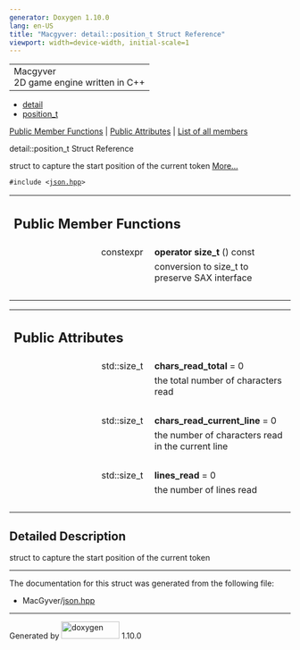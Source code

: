 ```yaml
---
generator: Doxygen 1.10.0
lang: en-US
title: "Macgyver: detail::position_t Struct Reference"
viewport: width=device-width, initial-scale=1
---
```


<div id="top">

<div id="titlearea">

<table data-cellspacing="0" data-cellpadding="0">
<colgroup>
<col style="width: 100%" />
</colgroup>
<tbody>
<tr id="projectrow" class="odd">
<td id="projectalign"><div id="projectname">
Macgyver
</div>
<div id="projectbrief">
2D game engine written in C++
</div></td>
</tr>
</tbody>
</table>

</div>

<div id="main-nav">

</div>

<div id="nav-path" class="navpath">

- <a href="namespacedetail.html" class="el">detail</a>
- <a href="structdetail_1_1position__t.html" class="el">position_t</a>

</div>

</div>

<div class="header">

<div class="summary">

[Public Member Functions](#pub-methods) \| [Public
Attributes](#pub-attribs) \| [List of all
members](structdetail_1_1position__t-members.html)

</div>

<div class="headertitle">

<div class="title">

detail::position_t Struct Reference

</div>

</div>

</div>

<div class="contents">

struct to capture the start position of the current token
[More...](#details)

`#include <`<a href="json_8hpp_source.html" class="el"><code>json.hpp</code></a>`>`

<table class="memberdecls">
<colgroup>
<col style="width: 50%" />
<col style="width: 50%" />
</colgroup>
<tbody>
<tr class="odd heading">
<td colspan="2"><h2 id="public-member-functions"
class="groupheader"><span id="pub-methods"></span> Public Member
Functions</h2></td>
</tr>
<tr id="r_a1299e15d15516235772d36e077ec9741"
class="even memitem:a1299e15d15516235772d36e077ec9741">
<td class="memItemLeft" style="text-align: right;"
data-valign="top"><span id="a1299e15d15516235772d36e077ec9741"></span>
constexpr </td>
<td class="memItemRight" data-valign="bottom"><strong>operator
size_t</strong> () const</td>
</tr>
<tr class="odd memdesc:a1299e15d15516235772d36e077ec9741">
<td class="mdescLeft"> </td>
<td class="mdescRight">conversion to size_t to preserve SAX
interface<br />
</td>
</tr>
<tr class="even separator:a1299e15d15516235772d36e077ec9741">
<td colspan="2" class="memSeparator"> </td>
</tr>
</tbody>
</table>

<table class="memberdecls">
<colgroup>
<col style="width: 50%" />
<col style="width: 50%" />
</colgroup>
<tbody>
<tr class="odd heading">
<td colspan="2"><h2 id="public-attributes" class="groupheader"><span
id="pub-attribs"></span> Public Attributes</h2></td>
</tr>
<tr id="r_ac4d220d61ce61eeffbea40985727a3b0"
class="even memitem:ac4d220d61ce61eeffbea40985727a3b0">
<td class="memItemLeft" style="text-align: right;"
data-valign="top"><span id="ac4d220d61ce61eeffbea40985727a3b0"></span>
std::size_t </td>
<td class="memItemRight"
data-valign="bottom"><strong>chars_read_total</strong> = 0</td>
</tr>
<tr class="odd memdesc:ac4d220d61ce61eeffbea40985727a3b0">
<td class="mdescLeft"> </td>
<td class="mdescRight">the total number of characters read<br />
</td>
</tr>
<tr class="even separator:ac4d220d61ce61eeffbea40985727a3b0">
<td colspan="2" class="memSeparator"> </td>
</tr>
<tr id="r_a6548d584bd03d1d47bfcd7cf8b1fb0c6"
class="odd memitem:a6548d584bd03d1d47bfcd7cf8b1fb0c6">
<td class="memItemLeft" style="text-align: right;"
data-valign="top"><span id="a6548d584bd03d1d47bfcd7cf8b1fb0c6"></span>
std::size_t </td>
<td class="memItemRight"
data-valign="bottom"><strong>chars_read_current_line</strong> = 0</td>
</tr>
<tr class="even memdesc:a6548d584bd03d1d47bfcd7cf8b1fb0c6">
<td class="mdescLeft"> </td>
<td class="mdescRight">the number of characters read in the current
line<br />
</td>
</tr>
<tr class="odd separator:a6548d584bd03d1d47bfcd7cf8b1fb0c6">
<td colspan="2" class="memSeparator"> </td>
</tr>
<tr id="r_a9ec1ac6600d1364f4d1c9f67de6a670b"
class="even memitem:a9ec1ac6600d1364f4d1c9f67de6a670b">
<td class="memItemLeft" style="text-align: right;"
data-valign="top"><span id="a9ec1ac6600d1364f4d1c9f67de6a670b"></span>
std::size_t </td>
<td class="memItemRight"
data-valign="bottom"><strong>lines_read</strong> = 0</td>
</tr>
<tr class="odd memdesc:a9ec1ac6600d1364f4d1c9f67de6a670b">
<td class="mdescLeft"> </td>
<td class="mdescRight">the number of lines read<br />
</td>
</tr>
<tr class="even separator:a9ec1ac6600d1364f4d1c9f67de6a670b">
<td colspan="2" class="memSeparator"> </td>
</tr>
</tbody>
</table>

<span id="details"></span>

## Detailed Description

<div class="textblock">

struct to capture the start position of the current token

</div>

------------------------------------------------------------------------

The documentation for this struct was generated from the following file:

- MacGyver/<a href="json_8hpp_source.html" class="el">json.hpp</a>

</div>

------------------------------------------------------------------------

<span class="small">Generated
by [<img src="doxygen.svg" class="footer" width="104" height="31"
alt="doxygen" />](https://www.doxygen.org/index.html) 1.10.0</span>
